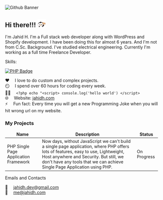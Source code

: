 ![Github Banner](images/github-cover.png)

## Hi there!!! <img src="images/cute-penguin.gif" width="28px" alt="welcome">

I'm Jahid H. I'm a Full stack web developer along with WordPress and Shopify development. I have been doing this for almost 6 years. And I'm not from C.Sc. Background. I've studied electrical engineering. Currently I'm working as a full time Freelance Developer.

Skills:

[![PHP Badge](https://tools.jahidh.com/badge-generator/icon?svg=php&lt=PHP&tw=30&lc=24ffe2&lb=000000&tc=000000&tb=00ffd5&is=27&fs=28&ls=39&br=0&bs=1.5)](#)

:hearts: &emsp;I love to do custom and complex projects. <br/>
⏲️ &emsp;I spend over 60 hours for coding every week. <br/>
👩‍💻 &emsp;`<?php echo "<script> console.log('hello world') </script>` <br/>
🌐 &emsp;Website: [jahidh.com](jahidh.com)<br/>
⚡ &emsp;Fun fact: Every time you will get a new Programming Joke when you will hit wrong url on my website.

### My Projects

<table>
  <thead align="center">
    <tr border: none;>
      <td><b>Name</b></td>
      <td><b>Description</b></td>
      <td><b>Status</b></td>
    </tr>
  </thead>
  <tbody>
    <tr>
      <td>PHP Single Page Application Framework</td>
      <td>Now days, without JavaScript we can't build a single page application, where PHP offers lots of features, easy to use, Lightweight, Host anywhere and Security. But still, we don't have any tools that we can achieve Single Page Application using PHP.</td>
      <td>On Progress</td>
    </tr>
  </tbody>
</table

#### Emails and Contacts

:email: &emsp;[jahidh.dev@gmail.com](mailto:jahidh.dev@gmail.com)
<br >
:email: &emsp;[me@jahidh.com](jahidh.com)
